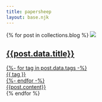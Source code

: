 ```yaml
---
title: papersheep
layout: base.njk
---
```


{% for post in collections.blog %}
  <a class="homepage-post" href="/blog/{{post.data.page.fileSlug}}">
    <img class="header-image" src="{{ post.data.coverImage }}"></img>
    <div class="homepage-post-content">
      <h2 class="homepage-post-header-text">{{post.data.title}}</h2>
      {%- for tag in post.data.tags -%}
          <div class="tag-span tag-red">{{ tag }}</div>
      {%- endfor -%}
      <div class="homepage-post-content-text">{{post.content}}</div>
    </div>
  </a>
{% endfor %}
